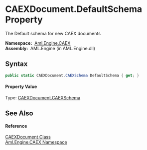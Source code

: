 CAEXDocument.DefaultSchema Property
===================================
The Default schema for new CAEX documents

  **Namespace:**  [Aml.Engine.CAEX][1]  
  **Assembly:**  AML.Engine (in AML.Engine.dll)

Syntax
------

```csharp
public static CAEXDocument.CAEXSchema DefaultSchema { get; }
```

#### Property Value
Type: [CAEXDocument.CAEXSchema][2]

See Also
--------

#### Reference
[CAEXDocument Class][3]  
[Aml.Engine.CAEX Namespace][1]  

[1]: ../README.md
[2]: ../CAEXDocument_CAEXSchema/README.md
[3]: README.md
[4]: https://www.automationml.org
[5]: ../../icons/logoShade.png